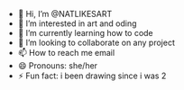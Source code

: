 - 👋 Hi, I’m @NATLIKESART
- 👀 I’m interested in art and oding
- 🌱 I’m currently learning how to code
- 💞️ I’m looking to collaborate on any project
- 📫 How to reach me email
- 😄 Pronouns: she/her
- ⚡ Fun fact: i been drawing since i was 2

<!---
NATLIKESART/NATLIKESART is a ✨ special ✨ repository because its `README.md` (this file) appears on your GitHub profile.
You can click the Preview link to take a look at your changes.
--->
